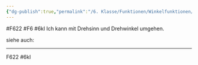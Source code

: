 ```yaml
---
{"dg-publish":true,"permalink":"/6. Klasse/Funktionen/Winkelfunktionen/Drehsinn und Drehwinkel/"}
---
```


#F622 #F6 #6kl
Ich kann mit Drehsinn und Drehwinkel umgehen.

siehe auch:
___
F622 #6kl 
